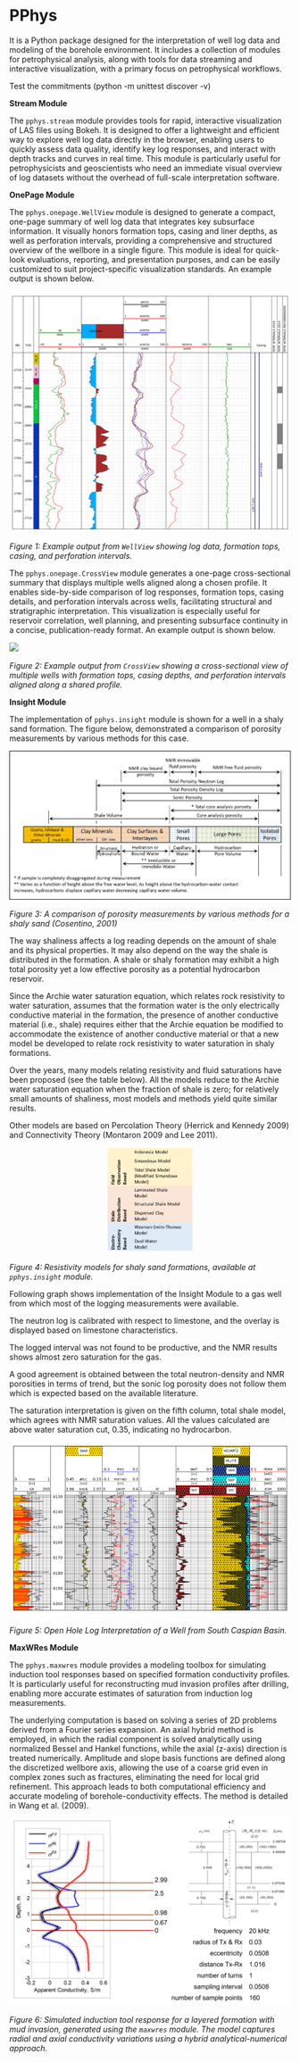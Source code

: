 # PPhys

It is a Python package designed for the interpretation of well log data and modeling of the borehole environment. It includes a collection of modules for petrophysical analysis, along with tools for data streaming and interactive visualization, with a primary focus on petrophysical workflows.

Test the commitments (python -m unittest discover -v)

**Stream Module**

The `pphys.stream` module provides tools for rapid, interactive visualization of LAS files using Bokeh. It is designed to offer a lightweight and efficient way to explore well log data directly in the browser, enabling users to quickly assess data quality, identify key log responses, and interact with depth tracks and curves in real time. This module is particularly useful for petrophysicists and geoscientists who need an immediate visual overview of log datasets without the overhead of full-scale interpretation software.

**OnePage Module**

The `pphys.onepage.WellView` module is designed to generate a compact, one-page summary of well log data that integrates key subsurface information. It visually honors formation tops, casing and liner depths, as well as perforation intervals, providing a comprehensive and structured overview of the wellbore in a single figure. This module is ideal for quick-look evaluations, reporting, and presentation purposes, and can be easily customized to suit project-specific visualization standards. An example output is shown below.

<img src="img/onepage_well_view.png">

*Figure 1: Example output from `WellView` showing log data, formation tops, casing, and perforation intervals.*

The `pphys.onepage.CrossView` module generates a one-page cross-sectional summary that displays multiple wells aligned along a chosen profile. It enables side-by-side comparison of log responses, formation tops, casing details, and perforation intervals across wells, facilitating structural and stratigraphic interpretation. This visualization is especially useful for reservoir correlation, well planning, and presenting subsurface continuity in a concise, publication-ready format. An example output is shown below.

<img src="img/onepage_cross_view.png">

*Figure 2: Example output from `CrossView` showing a cross-sectional view of multiple wells with formation tops, casing depths, and perforation intervals aligned along a shared profile.*


**Insight Module**

The implementation of `pphys.insight` module is shown for a well in a shaly sand formation. The figure below, demonstrated a comparison of porosity measurements by various methods for this case.

<img src="img/insight_shaly_sand_porosity_measurement.png">

*Figure 3: A comparison of porosity measurements by various methods for a shaly sand (Cosentino, 2001)*

The way shaliness affects a log reading depends on the amount of shale and its physical properties. It may also depend on the way the shale is distributed in the formation. A shale or shaly formation may exhibit a high total porosity yet a low effective porosity as a potential hydrocarbon reservoir.

Since the Archie water saturation equation, which relates rock resistivity to water saturation, assumes that the formation water is the only electrically conductive material in the formation, the presence of another conductive material (i.e., shale) requires either that the Archie equation be modified to accommodate the existence of another conductive material or that a new model be developed to relate rock resistivity to water saturation in shaly formations.

Over the years, many models relating resistivity and fluid saturations have been proposed (see the table below). All the models reduce to the Archie water saturation equation when the fraction of shale is zero; for relatively small amounts of shaliness, most models and methods yield quite similar results.

Other models are based on Percolation Theory (Herrick and Kennedy 2009) and Connectivity Theory (Montaron 2009 and Lee 2011).

<div align="center">
 <img src="img/insight_shaly_sand_resistivity_models.png" width="30%">
</div>

*Figure 4: Resistivity models for shaly sand formations, available at `pphys.insight` module.*

Following graph shows implementation of the Insight Module to a gas well from which most of the logging measurements were available.

The neutron log is calibrated with respect to limestone, and the overlay is displayed based on limestone characteristics.

The logged interval was not found to be productive, and the NMR results shows almost zero saturation for the gas.

A good agreement is obtained between the total neutron-density and NMR porosities in terms of trend, but the sonic log porosity does not follow them which is expected based on the available literature.

The saturation interpretation is given on the fifth column, total shale model, which agrees with NMR saturation values. All the values calculated are above water saturation cut, 0.35, indicating no hydrocarbon.

<img src="img/insight_shaly_sand_results.png">

*Figure 5: Open Hole Log Interpretation of a Well from South Caspian Basin.*


**MaxWRes Module**

The `pphys.maxwres` module provides a modeling toolbox for simulating induction tool responses based on specified formation conductivity profiles. It is particularly useful for reconstructing mud invasion profiles after drilling, enabling more accurate estimates of saturation from induction log measurements.

The underlying computation is based on solving a series of 2D problems derived from a Fourier series expansion. An axial hybrid method is employed, in which the radial component is solved analytically using normalized Bessel and Hankel functions, while the axial (z-axis) direction is treated numerically. Amplitude and slope basis functions are defined along the discretized wellbore axis, allowing the use of a coarse grid even in complex zones such as fractures, eliminating the need for local grid refinement. This approach leads to both computational efficiency and accurate modeling of borehole-conductivity effects. The method is detailed in Wang et al. (2009).

<img src="img/maxwres_axial_hybrid_method.png">

*Figure 6: Simulated induction tool response for a layered formation with mud invasion, generated using the `maxwres` module. The model captures radial and axial conductivity variations using a hybrid analytical-numerical approach.*